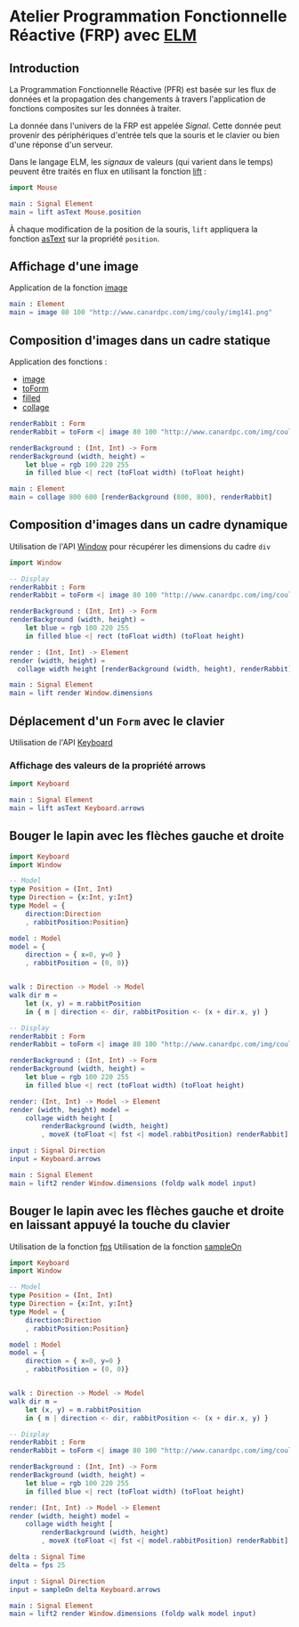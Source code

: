 # Atelier Programmation Fonctionnelle Réactive (FRP) avec [ELM](http://elm-lang.org)

## Introduction

La Programmation Fonctionnelle Réactive (PFR) est basée sur les flux de données et la propagation des changements à travers l'application de fonctions composites sur les données à traiter.

La donnée dans l'univers de la FRP est appelée *Signal*. Cette donnée peut provenir des périphériques d'entrée tels que la souris et le clavier ou bien d'une réponse d'un serveur.

Dans le langage ELM, les *signaux* de valeurs (qui varient dans le temps) peuvent être traités en flux en utilisant la fonction [lift](http://elm-lang.org/learn/Syntax.elm#lifting) :

```elm
import Mouse

main : Signal Element
main = lift asText Mouse.position
```

À chaque modification de la position de la souris, `lift` appliquera la fonction [asText](http://library.elm-lang.org/catalog/elm-lang-Elm/0.13/Text) sur la propriété `position`.

## Affichage d'une image

Application de la fonction [image](http://library.elm-lang.org/catalog/elm-lang-Elm/0.13/Graphics-Element#image)

```elm
main : Element
main = image 80 100 "http://www.canardpc.com/img/couly/img141.png"
```

## Composition d'images dans un cadre statique

Application des fonctions :
* [image](http://library.elm-lang.org/catalog/elm-lang-Elm/0.13/Graphics-Element#image)
* [toForm](http://library.elm-lang.org/catalog/elm-lang-Elm/0.13/Graphics-Collage#toForm)
* [filled](http://library.elm-lang.org/catalog/elm-lang-Elm/0.13/Graphics-Collage#filled)
* [collage](http://library.elm-lang.org/catalog/elm-lang-Elm/0.13/Graphics-Collage#collage)

```elm
renderRabbit : Form
renderRabbit = toForm <| image 80 100 "http://www.canardpc.com/img/couly/img141.png"

renderBackground : (Int, Int) -> Form
renderBackground (width, height) =
    let blue = rgb 100 220 255
    in filled blue <| rect (toFloat width) (toFloat height)

main : Element    
main = collage 800 600 [renderBackground (800, 800), renderRabbit] 
```

## Composition d'images dans un cadre dynamique

Utilisation de l'API [Window](http://library.elm-lang.org/catalog/elm-lang-Elm/0.13/Window) pour récupérer les dimensions du cadre `div`

```elm
import Window

-- Display
renderRabbit : Form
renderRabbit = toForm <| image 80 100 "http://www.canardpc.com/img/couly/img141.png"

renderBackground : (Int, Int) -> Form
renderBackground (width, height) =
    let blue = rgb 100 220 255
    in filled blue <| rect (toFloat width) (toFloat height)

render : (Int, Int) -> Element
render (width, height) =
  collage width height [renderBackground (width, height), renderRabbit]

main : Signal Element
main = lift render Window.dimensions
```

## Déplacement d'un `Form` avec le clavier

Utilisation de l'API [Keyboard](http://library.elm-lang.org/catalog/elm-lang-Elm/0.13/Keyboard)

### Affichage des valeurs de la propriété arrows

```elm
import Keyboard

main : Signal Element
main = lift asText Keyboard.arrows
```

## Bouger le lapin avec les flèches gauche et droite

```elm
import Keyboard
import Window

-- Model
type Position = (Int, Int)
type Direction = {x:Int, y:Int}
type Model = {
    direction:Direction
    , rabbitPosition:Position}

model : Model
model = {
    direction = { x=0, y=0 }
    , rabbitPosition = (0, 0)}


walk : Direction -> Model -> Model
walk dir m = 
    let (x, y) = m.rabbitPosition
    in { m | direction <- dir, rabbitPosition <- (x + dir.x, y) }

-- Display
renderRabbit : Form
renderRabbit = toForm <| image 80 100 "http://www.canardpc.com/img/couly/img141.png"

renderBackground : (Int, Int) -> Form
renderBackground (width, height) =
    let blue = rgb 100 220 255
    in filled blue <| rect (toFloat width) (toFloat height)

render: (Int, Int) -> Model -> Element
render (width, height) model = 
    collage width height [
        renderBackground (width, height)
        , moveX (toFloat <| fst <| model.rabbitPosition) renderRabbit]

input : Signal Direction
input = Keyboard.arrows

main : Signal Element
main = lift2 render Window.dimensions (foldp walk model input)
```

## Bouger le lapin avec les flèches gauche et droite en laissant appuyé la touche du clavier

Utilisation de la fonction [fps](http://library.elm-lang.org/catalog/elm-lang-Elm/0.13/Time#fps)
Utilisation de la fonction [sampleOn](http://library.elm-lang.org/catalog/elm-lang-Elm/0.13/Signal#sampleOn)

```elm
import Keyboard
import Window

-- Model
type Position = (Int, Int)
type Direction = {x:Int, y:Int}
type Model = {
    direction:Direction
    , rabbitPosition:Position}

model : Model
model = {
    direction = { x=0, y=0 }
    , rabbitPosition = (0, 0)}


walk : Direction -> Model -> Model
walk dir m = 
    let (x, y) = m.rabbitPosition
    in { m | direction <- dir, rabbitPosition <- (x + dir.x, y) }

-- Display
renderRabbit : Form
renderRabbit = toForm <| image 80 100 "http://www.canardpc.com/img/couly/img141.png"

renderBackground : (Int, Int) -> Form
renderBackground (width, height) =
    let blue = rgb 100 220 255
    in filled blue <| rect (toFloat width) (toFloat height)

render: (Int, Int) -> Model -> Element
render (width, height) model = 
    collage width height [
        renderBackground (width, height)
        , moveX (toFloat <| fst <| model.rabbitPosition) renderRabbit]

delta : Signal Time
delta = fps 25

input : Signal Direction
input = sampleOn delta Keyboard.arrows

main : Signal Element
main = lift2 render Window.dimensions (foldp walk model input)
```

